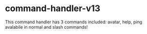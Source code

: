 # command-handler-v13
This command handler has 3 commands included: avatar, help, ping avalabile in normal and slash commands! 
